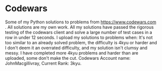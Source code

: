 # Codewars
Some of my Python solutions to problems from https://www.codewars.com .
All solutions are my own work. All my solutions have passed the rigorous testing of the codewars client and solve a large number of test cases in a row in under 12 seconds. I upload my solutions to problems when: It's not too similar to an already solved problem, the difficulty is 4kyu or harder and I don't deem it an overrated difficulty, and my solution isn't clumsy and messy. I have completed more 4kyu problems and harder than are uploaded, some don't make the cut. 
Codewars Account name: JohnMacgillivray, Current Rank: 3kyu.
